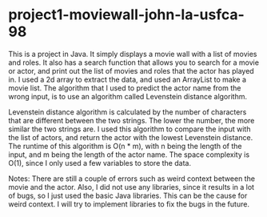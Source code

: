 # project1-moviewall-john-la-usfca-98
This is a project in Java. It simply displays a movie wall with a list of movies and roles. It also has a search function that allows you to search for a movie or actor, and print out the list of movies and roles that the actor has played in. I used a 2d array to extract the data, and used an ArrayList to make a movie list.
The algorithm that I used to predict the actor name from the wrong input, is to use an algorithm called Levenstein distance algorithm.

Levenstein distance algorithm is calculated by the number of characters that are different between the two strings. The lower the number, the more similar the two strings are. I used this algorithm to compare the input with the list of actors, and return the actor with the lowest Levenstein distance. The runtime of this algorithm is O(n * m), with n being the length of the input, and m being the length of the actor name. The space complexity is O(1), since I only used a few variables to store the data.

Notes: There are still a couple of errors such as weird context between the movie and the actor. Also, I did not use any libraries, since it results in a lot of bugs, so I just used the basic Java libraries. This can be the cause for weird context. I will try to implement libraries to fix the bugs in the future.
 
